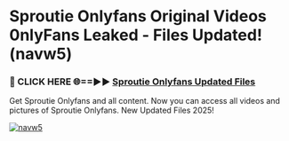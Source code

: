 # Sproutie Onlyfans Original Videos 0nlyFans Leaked - Files Updated! (navw5)

<h3>🔴 CLICK HERE 🌐==►► <a href="https://tinyurl.com/2m67pmp6" rel="nofollow">Sproutie Onlyfans Updated Files</a></h3>

Get Sproutie Onlyfans and all content. Now you can access all videos and pictures of Sproutie Onlyfans. New Updated Files 2025!

[![navw5](https://i.imgur.com/H4QAA4z.gif)](https://tinyurl.com/2m67pmp6)